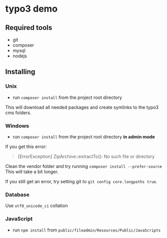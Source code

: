 # typo3 demo

## Required tools

- git
- composer
- mysql
- nodejs

## Installing

### Unix

- run `composer install` from the project root directory

This will download all needed packages and create symlinks to the typo3
cms folders.

### Windows

- run `composer install` from the project root directory **in admin mode**

If you get this error:

> [ErrorException]
> ZipArchive::extractTo(): No such file or directory

Clean the vendor folder and try running `composer install --prefer-source`
This will take a bit longer.

If you still get an error, try setting git to `git config core.longpaths true`.

### Database

Use `utf8_unicode_ci` collation

### JavaScript

- run `npm install` from `public/fileadmin/Resources/Public/JavaScripts`
